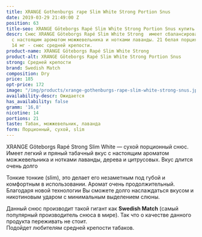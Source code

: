 ```yaml
---
title: XRANGE Gothenburgs rape Slim White Strong Portion Snus
date: 2019-03-29 21:49:00 Z
position: 63
title-seo: XRANGE Göteborgs Rapé Slim White Strong Portion Snus купить
descr: Снюс XRANGE Göteborgs Rapé Slim White Strong  имеет сбалансированный вкус табака
  с настоящим ароматом можжевельника и нотками лаванды. 21 белая порция. Крепость
  14 мг - снюс средней крепости.
product-name: XRANGE Göteborgs Rapé Slim White Strong
product-alt: XRANGE Göteborgs Rapé Slim White Strong Portion Snus
strong: Средней крепости
brand: Swedish Match
composition: Dry
price: 185
opt-price: 172
image: "/img/products/xrange-gothenburgs-rape-slim-white-strong-snus.jpg"
availability-descr: Ожидается
has_availability: false
gramm: '16,8'
nicotine: 14
portions: 21
taste: Табак, можжевельник, лаванда
form: Порционный, сухой, slim
---
```


XRANGE Göteborgs Rapé Strong Slim White — сухой порционный снюс. Имеет легкий и пряный табачный вкус с настоящим ароматом можжевельника и нотками лаванды, дерева и цитрусовых. Вкус длится очень долго

Тонкие тонкие (slim), это делает его незаметным под губой и комфортным в использовании. Аромат очень продолжительный. Благодаря новой технологии Вы сможете долго наслаждаться вкусом и никотиновым ударом с минимальным выделением слюны.

Данный снюс производит такой гигант как **Swedish Match** (самый популярный производитель снюса в мире). Так что о качестве данного продукта переживать не стоит.<br>
Подойдет любителям средней крепости табаков.
